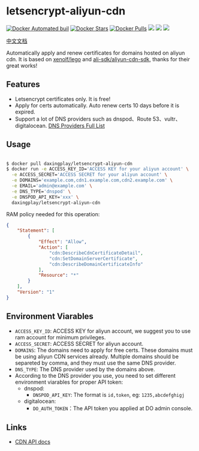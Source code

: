 # letsencrypt-aliyun-cdn

[![Docker Automated buil](https://img.shields.io/docker/automated/daxingplay/letsencrypt-aliyun-cdn.svg)](https://hub.docker.com/r/daxingplay/letsencrypt-aliyun-cdn/) [![Docker Stars](https://img.shields.io/docker/stars/daxingplay/letsencrypt-aliyun-cdn.svg)](https://hub.docker.com/r/daxingplay/letsencrypt-aliyun-cdn/) [![Docker Pulls](https://img.shields.io/docker/pulls/daxingplay/letsencrypt-aliyun-cdn.svg)](https://hub.docker.com/r/daxingplay/letsencrypt-aliyun-cdn/) [![](https://badge.imagelayers.io/daxingplay/letsencrypt-aliyun-cdn:latest.svg)](https://imagelayers.io/?images=daxingplay/letsencrypt-aliyun-cdn:latest 'Get your own badge on imagelayers.io') [![](https://images.microbadger.com/badges/image/daxingplay/letsencrypt-aliyun-cdn.svg)](https://microbadger.com/images/daxingplay/letsencrypt-aliyun-cdn "Get your own image badge on microbadger.com") [![](https://images.microbadger.com/badges/version/daxingplay/letsencrypt-aliyun-cdn.svg)](https://microbadger.com/images/daxingplay/letsencrypt-aliyun-cdn "Get your own version badge on microbadger.com")

[中文文档](README.zh.md)

Automatically apply and renew certificates for domains hosted on aliyun cdn. It is based on [xenolf/lego](https://github.com/xenolf/lego) and [ali-sdk/aliyun-cdn-sdk](https://github.com/ali-sdk/aliyun-cdn-sdk), thanks for their great works!

## Features

* Letsencrypt certificates only. It is free!
* Apply for certs automatically. Auto renew certs 10 days before it is expired.
* Support a lot of DNS providers such as dnspod、Route 53、vultr、digitalocean. [DNS Providers Full List](https://github.com/xenolf/lego/tree/master/providers/dns)

## Usage

```bash

$ docker pull daxingplay/letsencrypt-aliyun-cdn
$ docker run -e ACCESS_KEY_ID='ACCESS KEY for your aliyun account' \
  -e ACCESS_SECRET='ACCESS SECRET for your aliyun account' \
  -e DOMAINS='example.com,cdn1.example.com,cdn2.example.com' \
  -e EMAIL='admin@example.com' \
  -e DNS_TYPE='dnspod' \
  -e DNSPOD_API_KEY='xxx' \
  daxingplay/letsencrypt-aliyun-cdn

```

RAM policy needed for this operation:

```json
{
    "Statement": [
        {
            "Effect": "Allow",
            "Action": [
                "cdn:DescribeCdnCertificateDetail",
                "cdn:SetDomainServerCertificate",
                "cdn:DescribeDomainCertificateInfo"
            ],
            "Resource": "*"
        }
    ],
    "Version": "1"
}
```

## Environment Viarables

* `ACCESS_KEY_ID`: ACCESS KEY for aliyun account, we suggest you to use ram account for minimum privileges.
* `ACCESS_SECRET`: ACCESS SECRET for aliyun account.
* `DOMAINS`: The domains need to apply for free certs. These domains must be using aliyun CDN services already. Multiple domains should be separeted by comma, and they must use the same DNS provider.
* `DNS_TYPE`: The DNS provider used by the domains above.
* According to the DNS provider you use, you need to set different environment viarables for proper API token:
  * dnspod:
    * `DNSPOD_API_KEY`: The format is `id,token`, eg: `1235,abcdefghigj`
  * digitalocean:
    * `DO_AUTH_TOKEN`：The API token you applied at DO admin console.  

## Links

- [CDN API docs](https://help.aliyun.com/document_detail/27148.html?spm=5176.doc27148.6.603.5Tehoi)
